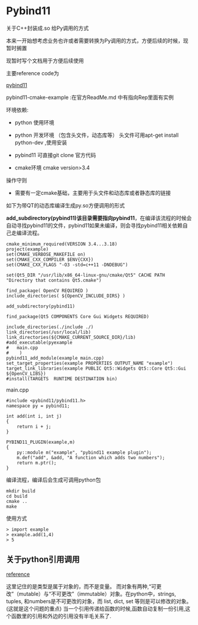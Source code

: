 # Pybind11 

关于C++封装成.so 给Py调用的方式

本来一开始想考虑业务也许或者需要转换为Py调用的方式，方便后续的时候，现暂时搁置

现暂时写个文档用于方便后续使用

主要reference code为

[pybind11](https://github.com/pybind/pybind11)

pybind11-cmake-example :在官方ReadMe.md 中有指向Rep里面有实例

环境依赖:

- python 使用环境
- python 开发环境 （包含头文件，动态库等） 头文件可用apt-get install python-dev ,使用安装

- pybind11 可直接git clone 官方代码
- cmake环境 cmake version>3.4

操作守则

- 需要有一定cmake基础，主要用于头文件和动态库或者静态库的链接

如下为带QT的动态库编译生成py.so方便调用的形式

**add_subdirectory(pybind11)该目录需要指向pybind11**，在编译该流程的时候会自动寻找pybind11的文件，pybind11如果未编译，则会寻找pybind11相关依赖自己走编译流程。

```
cmake_minimum_required(VERSION 3.4...3.18)
project(example)
set(CMAKE_VERBOSE_MAKEFILE on)
set(CMAKE_CXX_COMPILER $ENV{CXX})
set(CMAKE_CXX_FLAGS "-O3 -std=c++11 -DNDEBUG")

set(Qt5_DIR "/usr/lib/x86_64-linux-gnu/cmake/Qt5" CACHE PATH "Directory that contains Qt5.cmake")

find_package( OpenCV REQUIRED )
include_directories( ${OpenCV_INCLUDE_DIRS} )

add_subdirectory(pybind11)

find_package(Qt5 COMPONENTS Core Gui Widgets REQUIRED)

include_directories(./include ./)
link_directories(/usr/local/lib)
link_directories(${CMAKE_CURRENT_SOURCE_DIR}/lib)
#add_executable(pyexample
#	main.cpp
#    )
pybind11_add_module(example main.cpp)
set_target_properties(example PROPERTIES OUTPUT_NAME "example")
target_link_libraries(example PUBLIC Qt5::Widgets Qt5::Core Qt5::Gui ${OpenCV_LIBS})
#install(TARGETS  RUNTIME DESTINATION bin)
```

main.cpp

```
#include <pybind11/pybind11.h>
namespace py = pybind11;
 
int add(int i, int j)
{
    return i + j;
}
 
PYBIND11_PLUGIN(example,m)
{
    py::module m("example", "pybind11 example plugin");
    m.def("add", &add, "A function which adds two numbers");
    return m.ptr();
}
```

编译流程，编译后会生成可调用python包

```
mkdir build
cd build
cmake ..
make
```

使用方式

```
> import example
> example.add(1,4)
> 5
```

## 关于python引用调用

[reference](https://www.cnblogs.com/Xingtxx/p/11044255.html)

这里记住的是类型是属于对象的，而不是变量。
而对象有两种,“可更改”（mutable）与“不可更改”（immutable）对象。在python中，strings, tuples, 
和numbers是不可更改的对象，而 list, dict, set 等则是可以修改的对象。(这就是这个问题的重点)
当一个引用传递给函数的时候,函数自动复制一份引用,这个函数里的引用和外边的引用没有半毛关系了.
